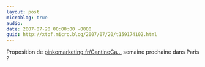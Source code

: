 ```yaml
---
layout: post
microblog: true
audio: 
date: 2007-07-20 00:00:00 -0000
guid: http://xtof.micro.blog/2007/07/20/t159174102.html
---
```

Proposition de [pinkomarketing.fr/CantineCa...](http://pinkomarketing.fr/CantineCampAboutUs) semaine prochaine dans Paris ?
